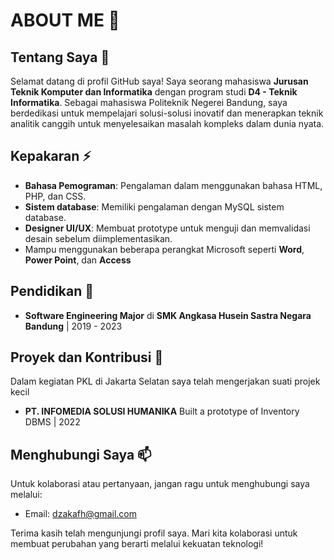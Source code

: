 # ABOUT ME 🤾

## Tentang Saya 💬

Selamat datang di profil GitHub saya! Saya seorang mahasiswa **Jurusan Teknik Komputer dan Informatika** dengan program studi **D4 - Teknik Informatika**. Sebagai mahasiswa Politeknik Negerei Bandung, saya berdedikasi untuk mempelajari solusi-solusi inovatif dan menerapkan teknik analitik canggih untuk menyelesaikan masalah kompleks dalam dunia nyata.

## Kepakaran ⚡ 

- **Bahasa Pemograman**: Pengalaman dalam menggunakan bahasa HTML, PHP, dan CSS.
- **Sistem database**: Memiliki pengalaman dengan MySQL sistem database.
- **Designer UI/UX**: Membuat prototype untuk menguji dan memvalidasi desain sebelum diimplementasikan.
- Mampu menggunakan beberapa perangkat Microsoft seperti **Word**, **Power Point**, dan **Access**

## Pendidikan 📖

- **Software Engineering Major** di **SMK Angkasa Husein Sastra Negara Bandung** | 2019 - 2023

## Proyek dan Kontribusi 👯

Dalam kegiatan PKL di Jakarta Selatan saya telah mengerjakan suati projek kecil

- **PT. INFOMEDIA SOLUSI HUMANIKA**
Built a prototype of Inventory DBMS | 2022

## Menghubungi Saya 📫

Untuk kolaborasi atau pertanyaan, jangan ragu untuk menghubungi saya melalui:

- Email: [dzakafh@gmail.com](mailto:dzakafh@gmail.com)

Terima kasih telah mengunjungi profil saya. Mari kita kolaborasi untuk membuat perubahan yang berarti melalui kekuatan teknologi! 

<!--
**Aki-daichi/Aki-Daichi** is a ✨ _special_ ✨ repository because its `README.md` (this file) appears on your GitHub profile.

Here are some ideas to get you started:

- 🔭 I’m currently working on ...
- 🌱 I’m currently learning ...
- 👯 I’m looking to collaborate on ...
- 🤔 I’m looking for help with ...
- 💬 Ask me about ...
- 📫 How to reach me: ...
- 😄 Pronouns: ...
- ⚡ Fun fact: ...
-->
